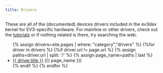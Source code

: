 ```yaml
---
title: Drivers
---
```


These are all of the (documented) devices drivers included in the ev3dev
kernel for EV3-specific hardware. For mainline or other drivers, check out
the [tutorials] or if nothing related is there, try searching the web.

<ul>
{% assign drivers=site.pages | where: "category","drivers" %}
{%for driver in drivers %}
{%if driver.url != page.url %}
{% assign paths=driver.url | split: '/' %}
{% assign page_name=paths | last %}
<li><a href="{{ driver.url }}">{{ driver.title }}</a> ({{ page_name }})</li>
{% endif %}
{% endfor %}
</ul>

[tutorials]: ../tutorials